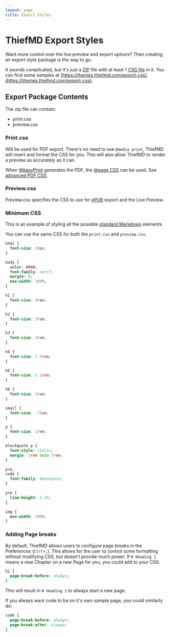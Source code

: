 ```yaml
---
layout: page
title: Export Styles
---
```


# ThiefMD Export Styles

Want more control over the live preview and export options? Then creating an export style package is the way to go.

It sounds complicated, but it's just a [ZIP](https://en.wikipedia.org/wiki/Zip_(file_format)) file with at least 1 [CSS file](https://en.wikipedia.org/wiki/CSS) in it. You can find some samples at [https://themes.thiefmd.com/export-css](https://themes.thiefmd.com/export-css).

## Export Package Contents

The zip file can contain:

* print.css
* preview.css

### Print.css

Will be used for PDF export. There's no need to use `@media print`, ThiefMD will insert and format the CSS for you. This will also allow ThiefMD to render a preview as accurately as it can.

When [WeasyPrint](https://weasyprint.org) generates the PDF, the [@page CSS](https://developer.mozilla.org/en-US/docs/Web/CSS/@page) can be used. See [advanced PDF CSS](/help/advanced-pdf).

### Preview.css

Preview.css specifies the CSS to use for [ePUB](https://en.wikipedia.org/wiki/EPUB) export and the Live Preview.

### Minimum CSS

This is an example of styling all the possible [standard Markdown](https://daringfireball.net/projects/markdown/syntax) elements.

You can use the same CSS for both the `print.css` and `preview.css`.

```css
html {
  font-size: 16px;
}

body {
  color: #000;
  font-family: serif;
  margin: 0;
  max-width: 100%;
}

h1 {
  font-size: 4rem;
}

h2 {
  font-size: 3rem;
}

h3 {
  font-size: 2rem;
}

h4 {
  font-size: 1.5rem;
}

h5 {
  font-size: 1.2rem;
}

h6 {
  font-size: 1rem;
}

small {
  font-size: .75em;
}

p {
  font-size: 1rem;
}

blockquote p {
  font-style: italic;
  margin: 1rem auto 1rem;
}

pre,
code {
  font-family: monospace;
}

pre {
  line-height: 1.25;
}

img {
  max-width: 100%;
}
```

### Adding Page breaks

By default, ThiefMD allows users to configure page breaks in the Preferences (`Ctrl+,`). This allows for the user to control some formatting without modifying CSS, but doesn't provide much power. If `# Heading 1` means a new Chapter on a new Page for you, you could add to your CSS:

```css
h1 {
  page-break-before: always;
}
```

This will result in `# Heading 1` to always start a new page.

If you always want code to be on it's own sample page, you could similarly do:

```css
code {
  page-break-before: always;
  page-break-after: always;
}
```
